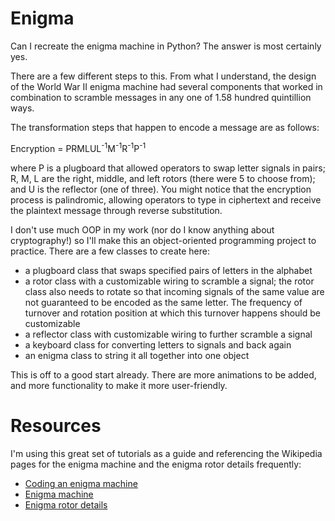 # Enigma
Can I recreate the enigma machine in Python? The answer is most certainly yes. 

There are a few different steps to this. From what I understand, the design of the World War II enigma machine had several components that worked in combination to scramble messages in any one of 1.58 hundred quintillion ways. 

The transformation steps that happen to encode a message are as follows:

Encryption = PRMLUL<sup>-1</sup>M<sup>-1</sup>R<sup>-1</sup>P<sup>-1</sup>

where P is a plugboard that allowed operators to swap letter signals in pairs; R, M, L are the right, middle, and left rotors (there were 5 to choose from); and U is the reflector (one of three). You might notice that the encryption process is palindromic, allowing operators to type in ciphertext and receive the plaintext message through reverse substitution. 

I don't use much OOP in my work (nor do I know anything about cryptography!) so I'll make this an object-oriented programming project to practice. There are a few classes to create here:

- a plugboard class that swaps specified pairs of letters in the alphabet 
- a rotor class with a customizable wiring to scramble a signal; the rotor class also needs to rotate so that incoming signals of the same value are not guaranteed to be encoded as the same letter. The frequency of turnover and rotation position at which this turnover happens should be customizable
- a reflector class with customizable wiring to further scramble a signal 
- a keyboard class for converting letters to signals and back again
- an enigma class to string it all together into one object


This is off to a good start already. There are more animations to be added, and more functionality to make it more user-friendly. 

# Resources

I'm using this great set of tutorials as a guide and referencing the Wikipedia pages for the enigma machine and the enigma rotor details frequently:

- [Coding an enigma machine](https://www.youtube.com/watch?v=StI2R__7DBA)
- [Enigma machine](https://en.wikipedia.org/wiki/Enigma_machine)
- [Enigma rotor details](https://en.wikipedia.org/wiki/Enigma_rotor_details)
